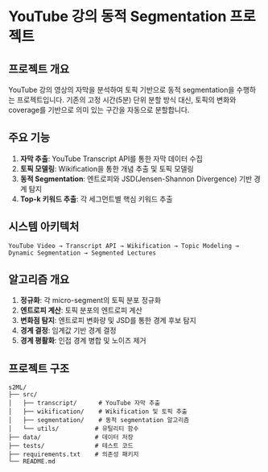 # YouTube 강의 동적 Segmentation 프로젝트

## 프로젝트 개요
YouTube 강의 영상의 자막을 분석하여 토픽 기반으로 동적 segmentation을 수행하는 프로젝트입니다. 기존의 고정 시간(5분) 단위 분할 방식 대신, 토픽의 변화와 coverage를 기반으로 의미 있는 구간을 자동으로 분할합니다.

## 주요 기능
1. **자막 추출**: YouTube Transcript API를 통한 자막 데이터 수집
2. **토픽 모델링**: Wikification을 통한 개념 추출 및 토픽 모델링
3. **동적 Segmentation**: 엔트로피와 JSD(Jensen-Shannon Divergence) 기반 경계 탐지
4. **Top-k 키워드 추출**: 각 세그먼트별 핵심 키워드 추출

## 시스템 아키텍처
```
YouTube Video → Transcript API → Wikification → Topic Modeling → Dynamic Segmentation → Segmented Lectures
```

## 알고리즘 개요
1. **정규화**: 각 micro-segment의 토픽 분포 정규화
2. **엔트로피 계산**: 토픽 분포의 엔트로피 계산
3. **변화점 탐지**: 엔트로피 변화량 및 JSD를 통한 경계 후보 탐지
4. **경계 결정**: 임계값 기반 경계 결정
5. **경계 평활화**: 인접 경계 병합 및 노이즈 제거

## 프로젝트 구조
```
s2ML/
├── src/
│   ├── transcript/      # YouTube 자막 추출
│   ├── wikification/    # Wikification 및 토픽 추출
│   ├── segmentation/    # 동적 segmentation 알고리즘
│   └── utils/          # 유틸리티 함수
├── data/               # 데이터 저장
├── tests/              # 테스트 코드
├── requirements.txt    # 의존성 패키지
└── README.md
```
